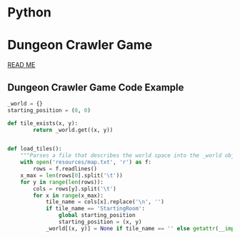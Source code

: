 # Python

<h1>Dungeon Crawler Game</h1>
<a href="https://github.com/JeremyLuman/Python/wiki/READ-ME:-Dungeon-Crawl-Game">READ ME</a>

## Dungeon Crawler Game Code Example 

```python
_world = {}
starting_position = (0, 0)

def tile_exists(x, y):
        return _world.get((x, y))


def load_tiles():
    """Parses a file that describes the world space into the _world object"""
    with open('resources/map.txt', 'r') as f:
        rows = f.readlines()
    x_max = len(rows[0].split('\t'))
    for y in range(len(rows)):
        cols = rows[y].split('\t')
        for x in range(x_max):
            tile_name = cols[x].replace('\n', '')
            if tile_name == 'StartingRoom':
                global starting_position
                starting_position = (x, y)
            _world[(x, y)] = None if tile_name == '' else getattr(__import__('tiles'), tile_name)(x, y)
```
